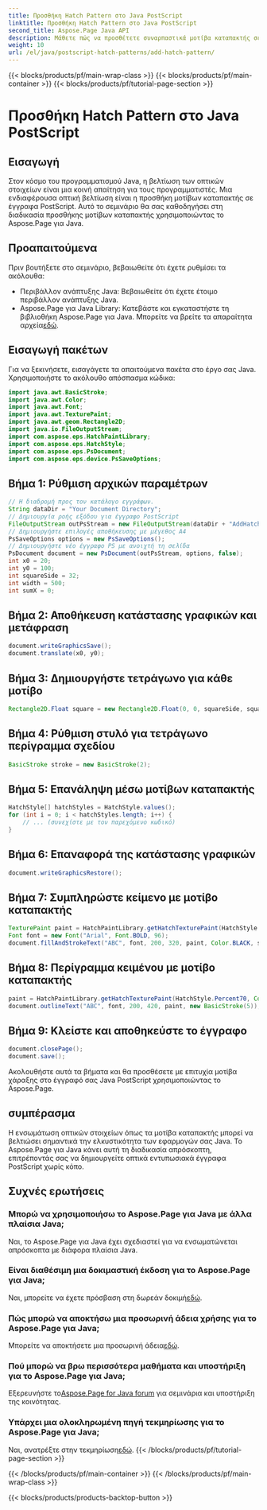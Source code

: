 ```yaml
---
title: Προσθήκη Hatch Pattern στο Java PostScript
linktitle: Προσθήκη Hatch Pattern στο Java PostScript
second_title: Aspose.Page Java API
description: Μάθετε πώς να προσθέτετε συναρπαστικά μοτίβα καταπακτής σε έγγραφα Java PostScript χρησιμοποιώντας το Aspose.Page. Ανεβάστε το οπτικό σας περιεχόμενο χωρίς κόπο.
weight: 10
url: /el/java/postscript-hatch-patterns/add-hatch-pattern/
---
```


{{< blocks/products/pf/main-wrap-class >}}
{{< blocks/products/pf/main-container >}}
{{< blocks/products/pf/tutorial-page-section >}}

# Προσθήκη Hatch Pattern στο Java PostScript

## Εισαγωγή
Στον κόσμο του προγραμματισμού Java, η βελτίωση των οπτικών στοιχείων είναι μια κοινή απαίτηση για τους προγραμματιστές. Μια ενδιαφέρουσα οπτική βελτίωση είναι η προσθήκη μοτίβων καταπακτής σε έγγραφα PostScript. Αυτό το σεμινάριο θα σας καθοδηγήσει στη διαδικασία προσθήκης μοτίβων καταπακτής χρησιμοποιώντας το Aspose.Page για Java.
## Προαπαιτούμενα
Πριν βουτήξετε στο σεμινάριο, βεβαιωθείτε ότι έχετε ρυθμίσει τα ακόλουθα:
- Περιβάλλον ανάπτυξης Java: Βεβαιωθείτε ότι έχετε έτοιμο περιβάλλον ανάπτυξης Java.
-  Aspose.Page για Java Library: Κατεβάστε και εγκαταστήστε τη βιβλιοθήκη Aspose.Page για Java. Μπορείτε να βρείτε τα απαραίτητα αρχεία[εδώ](https://releases.aspose.com/page/java/).
## Εισαγωγή πακέτων
Για να ξεκινήσετε, εισαγάγετε τα απαιτούμενα πακέτα στο έργο σας Java. Χρησιμοποιήστε το ακόλουθο απόσπασμα κώδικα:
```java
import java.awt.BasicStroke;
import java.awt.Color;
import java.awt.Font;
import java.awt.TexturePaint;
import java.awt.geom.Rectangle2D;
import java.io.FileOutputStream;
import com.aspose.eps.HatchPaintLibrary;
import com.aspose.eps.HatchStyle;
import com.aspose.eps.PsDocument;
import com.aspose.eps.device.PsSaveOptions;
```
## Βήμα 1: Ρύθμιση αρχικών παραμέτρων
```java
// Η διαδρομή προς τον κατάλογο εγγράφων.
String dataDir = "Your Document Directory";
// Δημιουργία ροής εξόδου για έγγραφο PostScript
FileOutputStream outPsStream = new FileOutputStream(dataDir + "AddHatchPattern_outPS.ps");
// Δημιουργήστε επιλογές αποθήκευσης με μέγεθος Α4
PsSaveOptions options = new PsSaveOptions();
// Δημιουργήστε νέο έγγραφο PS με ανοιχτή τη σελίδα
PsDocument document = new PsDocument(outPsStream, options, false);
int x0 = 20;
int y0 = 100;
int squareSide = 32;
int width = 500;
int sumX = 0;
```
## Βήμα 2: Αποθήκευση κατάστασης γραφικών και μετάφραση
```java
document.writeGraphicsSave();
document.translate(x0, y0);
```
## Βήμα 3: Δημιουργήστε τετράγωνο για κάθε μοτίβο
```java
Rectangle2D.Float square = new Rectangle2D.Float(0, 0, squareSide, squareSide);
```
## Βήμα 4: Ρύθμιση στυλό για τετράγωνο περίγραμμα σχεδίου
```java
BasicStroke stroke = new BasicStroke(2);
```
## Βήμα 5: Επανάληψη μέσω μοτίβων καταπακτής
```java
HatchStyle[] hatchStyles = HatchStyle.values();
for (int i = 0; i < hatchStyles.length; i++) {
    // ... (συνεχίστε με τον παρεχόμενο κωδικό)
}
```
## Βήμα 6: Επαναφορά της κατάστασης γραφικών
```java
document.writeGraphicsRestore();
```
## Βήμα 7: Συμπληρώστε κείμενο με μοτίβο καταπακτής
```java
TexturePaint paint = HatchPaintLibrary.getHatchTexturePaint(HatchStyle.DiagonalCross, Color.RED, Color.YELLOW);
Font font = new Font("Arial", Font.BOLD, 96);
document.fillAndStrokeText("ABC", font, 200, 320, paint, Color.BLACK, stroke);
```
## Βήμα 8: Περίγραμμα κειμένου με μοτίβο καταπακτής
```java
paint = HatchPaintLibrary.getHatchTexturePaint(HatchStyle.Percent70, Color.BLUE, Color.WHITE);
document.outlineText("ABC", font, 200, 420, paint, new BasicStroke(5));
```
## Βήμα 9: Κλείστε και αποθηκεύστε το έγγραφο
```java
document.closePage();
document.save();
```
Ακολουθήστε αυτά τα βήματα και θα προσθέσετε με επιτυχία μοτίβα χάραξης στο έγγραφό σας Java PostScript χρησιμοποιώντας το Aspose.Page.
## συμπέρασμα
Η ενσωμάτωση οπτικών στοιχείων όπως τα μοτίβα καταπακτής μπορεί να βελτιώσει σημαντικά την ελκυστικότητα των εφαρμογών σας Java. Το Aspose.Page για Java κάνει αυτή τη διαδικασία απρόσκοπτη, επιτρέποντάς σας να δημιουργείτε οπτικά εντυπωσιακά έγγραφα PostScript χωρίς κόπο.
## Συχνές ερωτήσεις
### Μπορώ να χρησιμοποιήσω το Aspose.Page για Java με άλλα πλαίσια Java;
Ναι, το Aspose.Page για Java έχει σχεδιαστεί για να ενσωματώνεται απρόσκοπτα με διάφορα πλαίσια Java.
### Είναι διαθέσιμη μια δοκιμαστική έκδοση για το Aspose.Page για Java;
 Ναι, μπορείτε να έχετε πρόσβαση στη δωρεάν δοκιμή[εδώ](https://releases.aspose.com/).
### Πώς μπορώ να αποκτήσω μια προσωρινή άδεια χρήσης για το Aspose.Page για Java;
 Μπορείτε να αποκτήσετε μια προσωρινή άδεια[εδώ](https://purchase.aspose.com/temporary-license/).
### Πού μπορώ να βρω περισσότερα μαθήματα και υποστήριξη για το Aspose.Page για Java;
 Εξερευνήστε το[Aspose.Page for Java forum](https://forum.aspose.com/c/page/39) για σεμινάρια και υποστήριξη της κοινότητας.
### Υπάρχει μια ολοκληρωμένη πηγή τεκμηρίωσης για το Aspose.Page για Java;
 Ναι, ανατρέξτε στην τεκμηρίωση[εδώ](https://reference.aspose.com/page/java/).
{{< /blocks/products/pf/tutorial-page-section >}}

{{< /blocks/products/pf/main-container >}}
{{< /blocks/products/pf/main-wrap-class >}}

{{< blocks/products/products-backtop-button >}}
